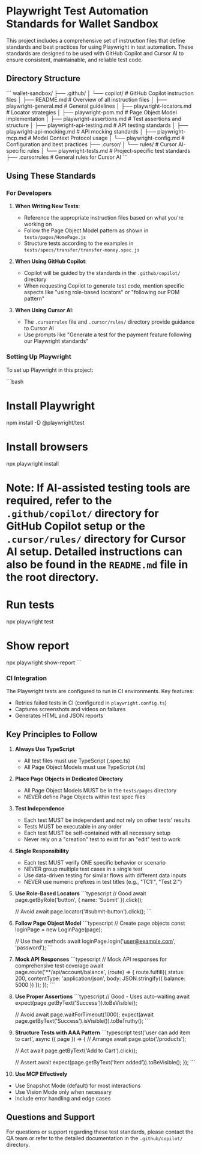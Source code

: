# Playwright Test Automation Standards for Wallet Sandbox

This project includes a comprehensive set of instruction files that define standards and best practices for using Playwright in test automation. These standards are designed to be used with GitHub Copilot and Cursor AI to ensure consistent, maintainable, and reliable test code.

## Directory Structure

\`\`\`
wallet-sandbox/
├── .github/
│   └── copilot/                   # GitHub Copilot instruction files
│       ├── README.md              # Overview of all instruction files
│       ├── playwright-general.md  # General guidelines
│       ├── playwright-locators.md # Locator strategies
│       ├── playwright-pom.md      # Page Object Model implementation
│       ├── playwright-assertions.md # Test assertions and structure
│       ├── playwright-api-testing.md # API testing standards
│       ├── playwright-api-mocking.md # API mocking standards
│       ├── playwright-mcp.md      # Model Context Protocol usage
│       └── playwright-config.md   # Configuration and best practices
├── .cursor/
│   └── rules/                     # Cursor AI-specific rules
│       └── playwright-tests.md    # Project-specific test standards
├── .cursorrules                   # General rules for Cursor AI
\`\`\`

## Using These Standards

### For Developers

1. **When Writing New Tests**:
   - Reference the appropriate instruction files based on what you're working on
   - Follow the Page Object Model pattern as shown in `tests/pages/HomePage.js`
   - Structure tests according to the examples in `tests/specs/transfer/transfer-money.spec.js`

2. **When Using GitHub Copilot**:
   - Copilot will be guided by the standards in the `.github/copilot/` directory
   - When requesting Copilot to generate test code, mention specific aspects like "using role-based locators" or "following our POM pattern"

3. **When Using Cursor AI**:
   - The `.cursorrules` file and `.cursor/rules/` directory provide guidance to Cursor AI
   - Use prompts like "Generate a test for the payment feature following our Playwright standards"

### Setting Up Playwright

To set up Playwright in this project:

\`\`\`bash
# Install Playwright
npm install -D @playwright/test

# Install browsers
npx playwright install

# Note: If AI-assisted testing tools are required, refer to the `.github/copilot/` directory for GitHub Copilot setup or the `.cursor/rules/` directory for Cursor AI setup. Detailed instructions can also be found in the `README.md` file in the root directory.

# Run tests
npx playwright test

# Show report
npx playwright show-report
\`\`\`

### CI Integration

The Playwright tests are configured to run in CI environments. Key features:
- Retries failed tests in CI (configured in `playwright.config.ts`)
- Captures screenshots and videos on failures
- Generates HTML and JSON reports

## Key Principles to Follow

1. **Always Use TypeScript**
   - All test files must use TypeScript (.spec.ts)
   - All Page Object Models must use TypeScript (.ts)

2. **Place Page Objects in Dedicated Directory**
   - All Page Object Models MUST be in the `tests/pages` directory
   - NEVER define Page Objects within test spec files

3. **Test Independence**
   - Each test MUST be independent and not rely on other tests' results
   - Tests MUST be executable in any order
   - Each test MUST be self-contained with all necessary setup
   - Never rely on a "creation" test to exist for an "edit" test to work

4. **Single Responsibility**
   - Each test MUST verify ONE specific behavior or scenario
   - NEVER group multiple test cases in a single test
   - Use data-driven testing for similar flows with different data inputs
   - NEVER use numeric prefixes in test titles (e.g., "TC1:", "Test 2:")

5. **Use Role-Based Locators**
   \`\`\`typescript
   // Good
   await page.getByRole('button', { name: 'Submit' }).click();
   
   // Avoid
   await page.locator('#submit-button').click();
   \`\`\`

6. **Follow Page Object Model**
   \`\`\`typescript
   // Create page objects
   const loginPage = new LoginPage(page);
   
   // Use their methods
   await loginPage.login('user@example.com', 'password');
   \`\`\`
   
7. **Mock API Responses**
   \`\`\`typescript
   // Mock API responses for comprehensive test coverage
   await page.route('**/api/account/balance', (route) => {
     route.fulfill({
       status: 200,
       contentType: 'application/json',
       body: JSON.stringify({ balance: 5000 })
     });
   });
   \`\`\`

8. **Use Proper Assertions**
   \`\`\`typescript
   // Good - Uses auto-waiting
   await expect(page.getByText('Success')).toBeVisible();
   
   // Avoid
   await page.waitForTimeout(1000);
   expect(await page.getByText('Success').isVisible()).toBeTruthy();
   \`\`\`

9. **Structure Tests with AAA Pattern**
   \`\`\`typescript
   test('user can add item to cart', async ({ page }) => {
     // Arrange
     await page.goto('/products');
     
     // Act
     await page.getByText('Add to Cart').click();
     
     // Assert
     await expect(page.getByText('Item added')).toBeVisible();
   });
   \`\`\`

10. **Use MCP Effectively**
   - Use Snapshot Mode (default) for most interactions
   - Use Vision Mode only when necessary
   - Include error handling and edge cases

## Questions and Support

For questions or support regarding these test standards, please contact the QA team or refer to the detailed documentation in the `.github/copilot/` directory.
